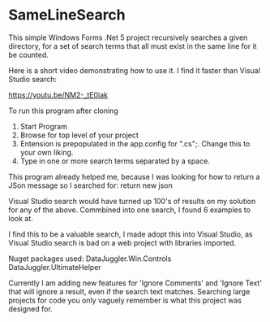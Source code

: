 # SameLineSearch
This simple Windows Forms .Net 5 project recursively searches a given directory, for a set of search terms that all must exist in the same line for it be counted.

Here is a short video demonstrating how to use it. I find it faster than Visual Studio search:

https://youtu.be/NM2-_tE0iak

To run this program after cloning
1. Start Program
2. Browse for top level of your project
3. Entension is prepopulated in the app.config for ".cs";. Change this to your own liking.
4. Type in one or more search terms separated by a space.

This program already helped me, because I was looking for how to return a JSon message so I searched for:
return new json

Visual Studio search would have turned up 100's of results on my solution for any of the above. Commbined into one search, I found 6 examples to look at.

I find this to be a valuable search, I made adopt this into Visual Studio, as Visual Studio search is bad on a web project with libraries imported.

Nuget packages used:
DataJuggler.Win.Controls
DataJuggler.UltimateHelper

Currently I am adding new features for 'Ignore Comments' and 'Ignore Text' that will ignore a result, even if the search text matches. Searching large projects for code you only vaguely remember is what this project was designed for.
